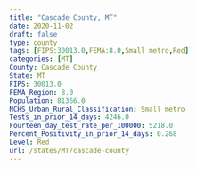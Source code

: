 ```yaml
---
title: "Cascade County, MT"
date: 2020-11-02
draft: false
type: county
tags: [FIPS:30013.0,FEMA:8.0,Small metro,Red]
categories: [MT]
County: Cascade County
State: MT
FIPS: 30013.0
FEMA_Region: 8.0
Population: 81366.0
NCHS_Urban_Rural_Classification: Small metro
Tests_in_prior_14_days: 4246.0
Fourteen_day_test_rate_per_100000: 5218.0
Percent_Positivity_in_prior_14_days: 0.268
Level: Red
url: /states/MT/cascade-county
---
```



